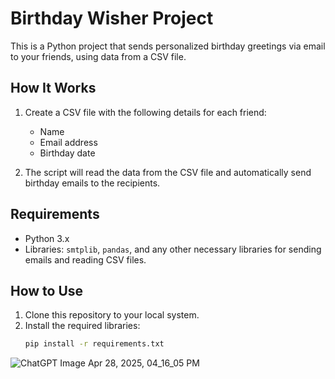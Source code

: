 # Birthday Wisher Project

This is a Python project that sends personalized birthday greetings via email to your friends, using data from a CSV file.

## How It Works

1. Create a CSV file with the following details for each friend:
   - Name
   - Email address
   - Birthday date

2. The script will read the data from the CSV file and automatically send birthday emails to the recipients.

## Requirements

- Python 3.x
- Libraries: `smtplib`, `pandas`, and any other necessary libraries for sending emails and reading CSV files.

## How to Use

1. Clone this repository to your local system.
2. Install the required libraries:
   ```bash
   pip install -r requirements.txt
![ChatGPT Image Apr 28, 2025, 04_16_05 PM](https://github.com/user-attachments/assets/bd3510fb-3e8a-4097-ba9e-da8dcd63029f)

